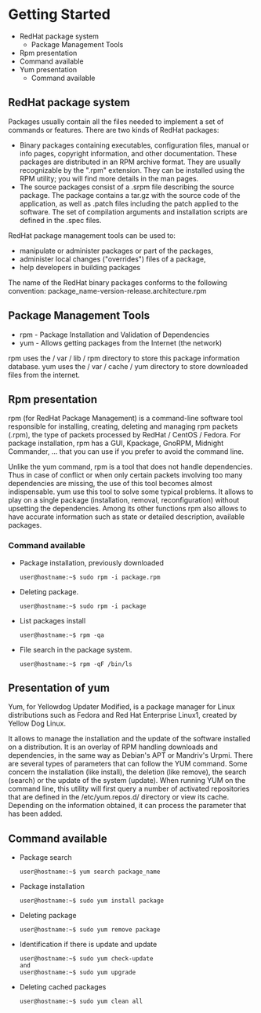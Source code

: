# Getting Started 
* RedHat package system
  * Package Management Tools
* Rpm presentation
*   Command available
* Yum presentation
  * Command available
## RedHat package system
Packages usually contain all the files needed to implement a set of commands or features. There are two kinds of RedHat packages:
* Binary packages containing executables, configuration files, manual or info pages, copyright information, and other documentation. These packages are distributed in an RPM archive format. They are usually recognizable by the ".rpm" extension. They can be installed using the RPM utility; you will find more details in the man pages.
* The source packages consist of a .srpm file describing the source package. The package contains a tar.gz with the source code of the application, as well as .patch files including the patch applied to the software. The set of compilation arguments and installation scripts are defined in the .spec files.


RedHat package management tools can be used to:
* manipulate or administer packages or part of the packages,
* administer local changes ("overrides") files of a package,
* help developers in building packages


The name of the RedHat binary packages conforms to the following convention: package_name-version-release.architecture.rpm

## Package Management Tools
* rpm - Package Installation and Validation of Dependencies
* yum - Allows getting packages from the Internet (the network)

rpm uses the / var / lib / rpm directory to store this package information database. yum uses the / var / cache / yum directory to store downloaded files from the internet.

## Rpm presentation
rpm (for RedHat Package Management) is a command-line software tool responsible for installing, creating, deleting and managing rpm packets (.rpm), the type of packets processed by RedHat / CentOS / Fedora. For package installation, rpm has a GUI, Kpackage, GnoRPM, Midnight Commander, ... that you can use if you prefer to avoid the command line.


Unlike the yum command, rpm is a tool that does not handle dependencies. Thus in case of conflict or when only certain packets involving too many dependencies are missing, the use of this tool becomes almost indispensable. yum use this tool to solve some typical problems. It allows to play on a single package (installation, removal, reconfiguration) without upsetting the dependencies. Among its other functions rpm also allows to have accurate information such as state or detailed description, available packages.


### Command available
* Package installation, previously downloaded

      user@hostname:~$ sudo rpm -i package.rpm

* Deleting package.

      user@hostname:~$ sudo rpm -i package

* List packages install

      user@hostname:~$ rpm -qa 

* File search in the package system.

      user@hostname:~$ rpm -qF /bin/ls 


## Presentation of yum
Yum, for Yellowdog Updater Modified, is a package manager for Linux distributions such as Fedora and Red Hat Enterprise Linux1, created by Yellow Dog Linux.


It allows to manage the installation and the update of the software installed on a distribution. It is an overlay of RPM handling downloads and dependencies, in the same way as Debian's APT or Mandriv's Urpmi. There are several types of parameters that can follow the YUM command. Some concern the installation (like install), the deletion (like remove), the search (search) or the update of the system (update). When running YUM on the command line, this utility will first query a number of activated repositories that are defined in the /etc/yum.repos.d/ directory or view its cache. Depending on the information obtained, it can process the parameter that has been added.


## Command available

* Package search

      user@hostname:~$ yum search package_name

* Package installation
  
      user@hostname:~$ sudo yum install package

* Deleting package

      user@hostname:~$ sudo yum remove package

* Identification if there is update and update

      user@hostname:~$ sudo yum check-update
      and 
      user@hostname:~$ sudo yum upgrade

* Deleting cached packages
      
      user@hostname:~$ sudo yum clean all
